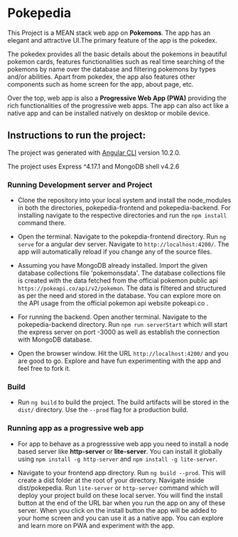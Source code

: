 # Pokepedia

This Project is a MEAN stack web app on **Pokemons**. The app has an elegant and attractive UI.The primary feature of the app is the pokedex.

The pokedex provides all the basic details about the pokemons in beautiful pokemon cards, features functionalities such as real time searching of the pokemons by name over the database and filtering pokemons by types and/or abilities. Apart from pokedex, the app also features other components such as home screen for the app, about page, etc.

Over the top, web app is also a **Progressive Web App (PWA)** providing the rich functionalities of the progressive web apps. The app can also act like a native app and can be installed natively on desktop or mobile device.

## Instructions to run the project:

The project was generated with [Angular CLI](https://github.com/angular/angular-cli) version 10.2.0.

The project uses Express ^4.17.1 and MongoDB shell v4.2.6

### Running Development server and Project

- Clone the repository into your local system and install the node_modules in both the directories, pokepedia-frontend and pokepedia-backend. For installing navigate to the respective directories and run the `npm install` command there.

- Open the terminal. Navigate to the pokepdia-frontend directory.
  Run `ng serve` for a angular dev server. Navigate to `http://localhost:4200/`. The app will automatically reload if you change any of the source files.

- Assuming you have MongoDB already installed. Import the given database collections file 'pokemonsdata'.
  The database collections file is created with the data fetched from the official pokemon public api `https://pokeapi.co/api/v2/pokemon`. The data is filtered and structured as per the need and stored in the database.
  You can explore more on the API usage from the official pokemon api website pokeapi.co .

- For running the backend. Open another terminal. Navigate to the pokepedia-backend directory. Run `npm run serverStart` which will start the express server on port -3000 as well as establish the connection with MongoDB database.

- Open the browser window. Hit the URL `http://localhost:4200/` and you are good to go. Explore and have fun experimenting with the app and feel free to fork it.

### Build

- Run `ng build` to build the project. The build artifacts will be stored in the `dist/` directory. Use the `--prod` flag for a production build.

### Running app as a progressive web app

- For app to behave as a progresssive web app you need to install a node based server like **http-server** or **lite-server**. You can install it globally using `npm install -g http-server` and `npm install -g lite-server`.

- Navigate to your frontend app directory. Run `ng build --prod`. This will create a dist folder at the root of your directory. Navigate inside dist/pokepedia. Run `lite-server` or `http-server` command which will deploy your project build on these local server.
  You will find the install button at the end of the URL bar when you run the app on any of these server. When you click on the install button the app will be added to your home screen and you can use it as a native app. You can explore and learn more on PWA and experiment with the app.
